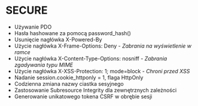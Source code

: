 # SECURE #
* Używanie PDO
* Hasła hashowane za pomocą password_hash()
* Usunięcie nagłówka X-Powered-By
* Użycie nagłówka X-Frame-Options: Deny - _Zabrania na wyświetlenie w ramce_
* Użycie nagłówka X-Content-Type-Options: nosniff - _Zabrania zgadywania typu MIME_
* Użycie nagłówka X-XSS-Protection: 1; mode=block - _Chroni przed XSS_
* Nadanie session.cookie_httponly = 1, flaga HttpOnly
* Codzienna zmiana nazwy ciastka sesyjnego
* Zastosowanie Subresource Integrity dla zewnętrznych zależności
* Generowanie unikatowego tokena CSRF w obrębie sesji